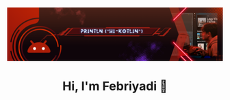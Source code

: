 ![logo](https://github.com/febriyadi/febriyadi/blob/main/Android%20devoloper%20(1640%20%C3%97%20600%20piksel)%20(1584%20%C3%97%20396%20piksel)%20(1).png)
<h1 align="center">
Hi, I'm Febriyadi 👋
</h1>

